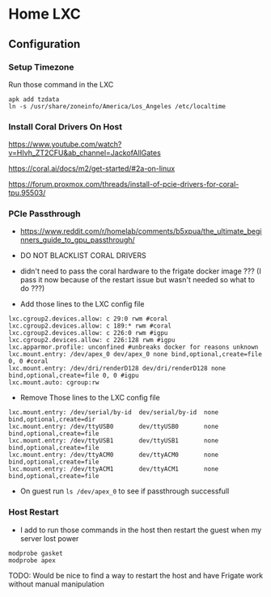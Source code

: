 # Home LXC

## Configuration

### Setup Timezone

Run those command in the LXC

```
apk add tzdata
ln -s /usr/share/zoneinfo/America/Los_Angeles /etc/localtime
```

### Install Coral Drivers On Host

https://www.youtube.com/watch?v=HIvh_ZT2CFU&ab_channel=JackofAllGates

https://coral.ai/docs/m2/get-started/#2a-on-linux

https://forum.proxmox.com/threads/install-of-pcie-drivers-for-coral-tpu.95503/

### PCIe Passthrough

- https://www.reddit.com/r/homelab/comments/b5xpua/the_ultimate_beginners_guide_to_gpu_passthrough/

- DO NOT BLACKLIST CORAL DRIVERS

- didn't need to pass the coral hardware to the frigate docker image ???
  (I pass it now because of the restart issue but wasn't needed so what to do ???)

- Add those lines to the LXC config file

```
lxc.cgroup2.devices.allow: c 29:0 rwm #coral
lxc.cgroup2.devices.allow: c 189:* rwm #coral
lxc.cgroup2.devices.allow: c 226:0 rwm #igpu
lxc.cgroup2.devices.allow: c 226:128 rwm #igpu
lxc.apparmor.profile: unconfined #unbreaks docker for reasons unknown
lxc.mount.entry: /dev/apex_0 dev/apex_0 none bind,optional,create=file 0, 0 #coral
lxc.mount.entry: /dev/dri/renderD128 dev/dri/renderD128 none bind,optional,create=file 0, 0 #igpu
lxc.mount.auto: cgroup:rw
```

- Remove Those lines to the LXC config file

```
lxc.mount.entry: /dev/serial/by-id  dev/serial/by-id  none bind,optional,create=dir
lxc.mount.entry: /dev/ttyUSB0       dev/ttyUSB0       none bind,optional,create=file
lxc.mount.entry: /dev/ttyUSB1       dev/ttyUSB1       none bind,optional,create=file
lxc.mount.entry: /dev/ttyACM0       dev/ttyACM0       none bind,optional,create=file
lxc.mount.entry: /dev/ttyACM1       dev/ttyACM1       none bind,optional,create=file
```

- On guest run `ls /dev/apex_0` to see if passthrough successfull

### Host Restart

- I add to run those commands in the host then restart the guest when my server lost power

```
modprobe gasket
modprobe apex
```

TODO: Would be nice to find a way to restart the host and have Frigate work without manual manipulation
